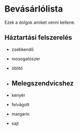# Bevásárlólista
Ezek a dolgok amiket venni kellene.

## Háztartási felszerelés
- zsebkendő
- mosogatószer
- öblítő

- ## Melegszendvicshez
- kenyér
- felvágott
- margarin
- sajt
